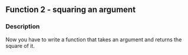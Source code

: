 ## Function 2 - squaring an argument

### Description

Now you have to write a function that takes an argument and returns the square of it.